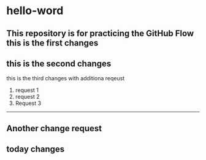 # hello-word
This repository is for practicing the GitHub Flow
this is the first changes
--------------------------
this is the second changes
--------------------------
this is the third changes with additiona reqeust
1. request 1
2. request 2
3. Request 3
--------------------------
Another change request
-------------------------
today changes
--------------
